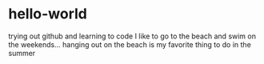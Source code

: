 # hello-world
trying out github and learning to code
I like to go to the beach and swim on the weekends... hanging out on the beach is my favorite thing to do in the summer
